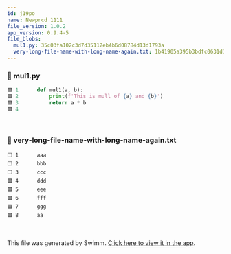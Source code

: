 ```yaml
---
id: j19po
name: Newprcd 1111
file_version: 1.0.2
app_version: 0.9.4-5
file_blobs:
  mul1.py: 35c03fa102c3d7d35112eb4b6d08784d13d1793a
  very-long-file-name-with-long-name-again.txt: 1b41905a395b3bdfc0631d3e76c569a1f8fd6c47
---
```




<!-- NOTE-swimm-snippet: the lines below link your snippet to Swimm -->
### 📄 mul1.py
```python
🟩 1      def mul1(a, b):
🟩 2          print(f'This is mull of {a} and {b}')
🟩 3          return a * b
🟩 4      
```

<br/>



<!-- NOTE-swimm-snippet: the lines below link your snippet to Swimm -->
### 📄 very-long-file-name-with-long-name-again.txt
```text
⬜ 1      aaa
⬜ 2      bbb
⬜ 3      ccc
🟩 4      ddd
🟩 5      eee
🟩 6      fff
🟩 7      ggg
🟩 8      aa
```

<br/>

This file was generated by Swimm. [Click here to view it in the app](http://localhost:5000/repos/Z2l0aHViJTNBJTNBdDElM0ElM0FlcmFuLXN3aW1t/docs/j19po).